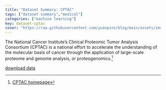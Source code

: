 ```yaml
---
title: "Dataset Summary: CPTAC"
tags: ["dataset summary","medical"]
categories: ["machine learning"]
key: dataset-cptac
cover: "https://raw.githubusercontent.com/yuanpinz/blog/main/assets/images/posts/cptac-village-cropped.png"
---
```


The National Cancer Institute’s Clinical Proteomic Tumor Analysis Consortium (CPTAC) is a national effort to accelerate the understanding of the molecular basis of cancer through the application of large-scale proteome and genome analysis, or proteogenomics.[^1]







[^1]: [CPTAC homepage](https://proteomics.cancer.gov/programs/cptac)

[download data](https://cptac-data-portal.georgetown.edu/)


